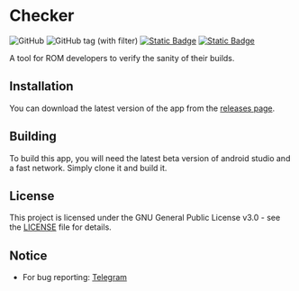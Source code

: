 # Checker
![GitHub](https://img.shields.io/github/license/AkaneTan/Checker?style=flat-square&logoColor=white&labelColor=black&color=azure)
![GitHub tag (with filter)](https://img.shields.io/github/v/tag/AkaneTan/Checker?style=flat-square&logoColor=white&labelColor=black&color=azure)
[![Static Badge](https://img.shields.io/badge/Telegram-Content?style=flat-square&logo=telegram&logoColor=black&color=azure)](https://t.me/AkaneFoundation)
[![Static Badge](https://img.shields.io/badge/Matrix-Content?style=flat-square&logo=matrix&logoColor=black&color=azure)](https://matrix.to/#/#akanefoundation:matrix.org)

A tool for ROM developers to verify the sanity of their builds.

## Installation
You can download the latest version of the app from the [releases page](https://github.com/AkaneTan/Checker/releases).

## Building
To build this app, you will need the latest beta version of android studio and a fast network. Simply clone it and build it.

## License
This project is licensed under the GNU General Public License v3.0 - see the [LICENSE](https://github.com/AkaneTan/Checker/blob/master/LICENSE) file for details.

## Notice
- For bug reporting: [Telegram](https://t.me/AkaneFoundation)
